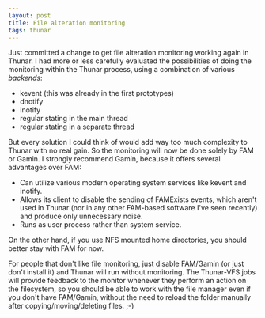 ```yaml
---
layout: post
title: File alteration monitoring
tags: thunar
---
```


Just committed a change to get file alteration monitoring working again in Thunar. I had more or less carefully evaluated the possibilities of doing the monitoring within the Thunar process, using a combination of various *backends*:

- kevent (this was already in the first prototypes)
- dnotify
- inotify
- regular stating in the main thread
- regular stating in a separate thread

But every solution I could think of would add way too much complexity to Thunar with no real gain. So the monitoring will now be done solely by FAM or Gamin. I strongly recommend Gamin, because it offers several advantages over FAM:

- Can utilize various modern operating system services like kevent and inotify.
- Allows its client to disable the sending of FAMExists events, which aren't used in Thunar (nor in any other FAM-based software I've seen recently) and produce only unnecessary noise.
- Runs as user process rather than system service.

On the other hand, if you use NFS mounted home directories, you should better stay with FAM for now.

For people that don't like file monitoring, just disable FAM/Gamin (or just don't install it) and Thunar will run without monitoring. The Thunar-VFS jobs will provide feedback to the monitor whenever they perform an action on the filesystem, so you should be able to work with the file manager even if you don't have FAM/Gamin, without the need to reload the folder manually after copying/moving/deleting files. ;-)


